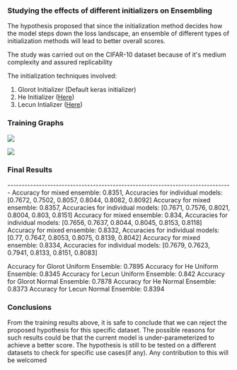 <h3>Studying the effects of different initializers on Ensembling</h3>

<quote>The hypothesis proposed that since the initialization method decides how the model steps down the loss landscape, an ensemble of different types of initialization methods will lead to better overall scores.</quote>

The study was carried out on the CIFAR-10 dataset because of it's medium complexity and assured replicability

The initialization techniques involved:
1. Glorot Initializer (Default keras initializer)
2. He Initializer (<a href="https://arxiv.org/pdf/1502.01852.pdf">Here</a>)
3. Lecun Intializer (<a href="http://yann.lecun.com/exdb/publis/pdf/lecun-98b.pdf">Here</a>)

<h3>Training Graphs</h3>

![](https://github.com/DarshanDeshpande/Research-With-TF/Ensembling-of-different-initializers/blob/master/Graphs/Graph2.png)

![](https://github.com/DarshanDeshpande/Research-With-TF/Ensembling-of-different-initializers/blob/master/Graphs/Graph1.png)


<h3>Final Results</h3>
-------------------------------------------------------------------------------
Accuracy for mixed ensemble: 0.8351, Accuracies for individual models: [0.7672, 0.7502, 0.8057, 0.8044, 0.8082, 0.8092]
Accuracy for mixed ensemble: 0.8357, Accuracies for individual models: [0.7671, 0.7576, 0.8021, 0.8004, 0.803, 0.8151]
Accuracy for mixed ensemble: 0.834, Accuracies for individual models: [0.7656, 0.7637, 0.8044, 0.8045, 0.8153, 0.8118]
Accuracy for mixed ensemble: 0.8332, Accuracies for individual models: [0.77, 0.7647, 0.8053, 0.8075, 0.8139, 0.8042]
Accuracy for mixed ensemble: 0.8334, Accuracies for individual models: [0.7679, 0.7623, 0.7941, 0.8133, 0.8151, 0.8083]

Accuracy for Glorot Uniform Ensemble: 0.7895
Accuracy for He Uniform Ensemble: 0.8345
Accuracy for Lecun Uniform Ensemble: 0.842
Accuracy for Glorot Normal Ensemble: 0.7878
Accuracy for He Normal Ensemble: 0.8373
Accuracy for Lecun Normal Ensemble: 0.8394

<h3>Conclusions</h3>
From the training results above, it is safe to conclude that we can reject the proposed hypothesis for this specific dataset.
The possible reasons for such results could be that the current model is under-parameterized to achieve a better score.
The hypothesis is still to be tested on a different datasets to check for specific use cases(if any). Any contribution to this will be welcomed
